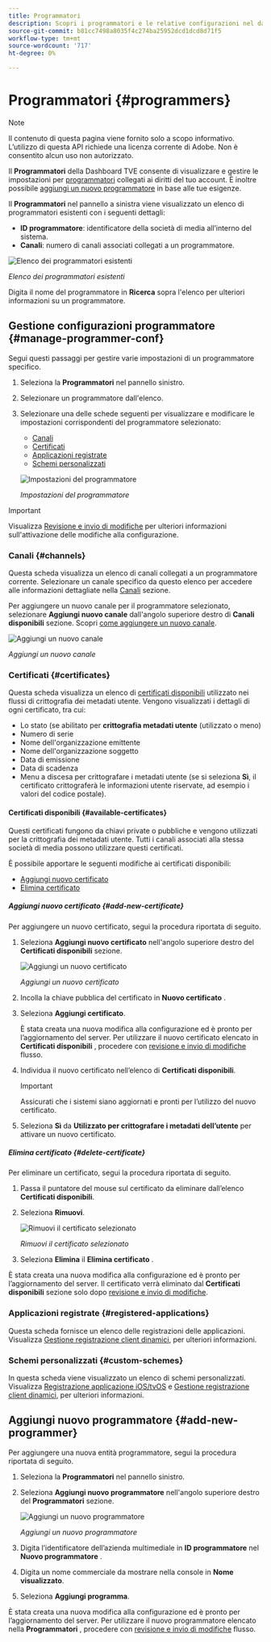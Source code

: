 ```yaml
---
title: Programmatori
description: Scopri i programmatori e le relative configurazioni nel dashboard di TVE.
source-git-commit: b81cc7498a8035f4c274ba25952dcd1dcd8d71f5
workflow-type: tm+mt
source-wordcount: '717'
ht-degree: 0%

---
```


# Programmatori {#programmers}

>[!NOTE]
>
>Il contenuto di questa pagina viene fornito solo a scopo informativo. L’utilizzo di questa API richiede una licenza corrente di Adobe. Non è consentito alcun uso non autorizzato.

Il **Programmatori** della Dashboard TVE consente di visualizzare e gestire le impostazioni per [programmatori](/help/authentication/glossary.md#programmer) collegati ai diritti del tuo account. È inoltre possibile [aggiungi un nuovo programmatore](#add-new-programmer) in base alle tue esigenze.

Il **Programmatori** nel pannello a sinistra viene visualizzato un elenco di programmatori esistenti con i seguenti dettagli:

* **ID programmatore**: identificatore della società di media all’interno del sistema.
* **Canali**: numero di canali associati collegati a un programmatore.

![Elenco dei programmatori esistenti](assets/programmers-list.png)

*Elenco dei programmatori esistenti*

Digita il nome del programmatore in **Ricerca** sopra l&#39;elenco per ulteriori informazioni su un programmatore.

## Gestione configurazioni programmatore {#manage-programmer-conf}

Segui questi passaggi per gestire varie impostazioni di un programmatore specifico.

1. Seleziona la **Programmatori** nel pannello sinistro.
1. Selezionare un programmatore dall&#39;elenco.
1. Selezionare una delle schede seguenti per visualizzare e modificare le impostazioni corrispondenti del programmatore selezionato:

   * [Canali](#channels)
   * [Certificati](#certificates)
   * [Applicazioni registrate](#registered-applications)
   * [Schemi personalizzati](#custom-schemes)

   ![Impostazioni del programmatore](assets/programmer-settings.png)

   *Impostazioni del programmatore*

>[!IMPORTANT]
>
> Visualizza [Revisione e invio di modifiche](/help/authentication/tve-dashboard-review-push-changes.md) per ulteriori informazioni sull&#39;attivazione delle modifiche alla configurazione.

### Canali {#channels}

Questa scheda visualizza un elenco di canali collegati a un programmatore corrente. Selezionare un canale specifico da questo elenco per accedere alle informazioni dettagliate nella [Canali](/help/authentication/tve-dashboard-channels.md) sezione.

Per aggiungere un nuovo canale per il programmatore selezionato, selezionare **Aggiungi nuovo canale** dall&#39;angolo superiore destro di **Canali disponibili** sezione. Scopri [come aggiungere un nuovo canale](/help/authentication/tve-dashboard-channels.md#add-new-channel).

![Aggiungi un nuovo canale](assets/programmers-channels.png)

*Aggiungi un nuovo canale*

### Certificati {#certificates}

Questa scheda visualizza un elenco di [certificati disponibili](#available-certificates) utilizzato nei flussi di crittografia dei metadati utente. Vengono visualizzati i dettagli di ogni certificato, tra cui:

* Lo stato (se abilitato per **crittografia metadati utente** (utilizzato o meno)
* Numero di serie
* Nome dell&#39;organizzazione emittente
* Nome dell&#39;organizzazione soggetto
* Data di emissione
* Data di scadenza
* Menu a discesa per crittografare i metadati utente (se si seleziona **Sì**, il certificato crittograferà le informazioni utente riservate, ad esempio i valori del codice postale).

#### Certificati disponibili {#available-certificates}

Questi certificati fungono da chiavi private o pubbliche e vengono utilizzati per la crittografia dei metadati utente. Tutti i canali associati alla stessa società di media possono utilizzare questi certificati.

È possibile apportare le seguenti modifiche ai certificati disponibili:

* [Aggiungi nuovo certificato](#add-new-certificate)
* [Elimina certificato](#delete-certificate)

##### Aggiungi nuovo certificato {#add-new-certificate}

Per aggiungere un nuovo certificato, segui la procedura riportata di seguito.

1. Seleziona **Aggiungi nuovo certificato** nell&#39;angolo superiore destro del **Certificati disponibili** sezione.

   ![Aggiungi un nuovo certificato](assets/programmer-add-new-certificate.png)

   *Aggiungi un nuovo certificato*

1. Incolla la chiave pubblica del certificato in **Nuovo certificato** .
1. Seleziona **Aggiungi certificato**.

   È stata creata una nuova modifica alla configurazione ed è pronto per l’aggiornamento del server. Per utilizzare il nuovo certificato elencato in **Certificati disponibili** , procedere con [revisione e invio di modifiche](/help/authentication/tve-dashboard-review-push-changes.md) flusso.

1. Individua il nuovo certificato nell’elenco di **Certificati disponibili**.

   >[!IMPORTANT]
   >
   > Assicurati che i sistemi siano aggiornati e pronti per l’utilizzo del nuovo certificato.

1. Seleziona **Sì** da **Utilizzato per crittografare i metadati dell’utente** per attivare un nuovo certificato.

##### Elimina certificato {#delete-certificate}

Per eliminare un certificato, segui la procedura riportata di seguito.

1. Passa il puntatore del mouse sul certificato da eliminare dall’elenco **Certificati disponibili**.
1. Seleziona **Rimuovi**.

   ![Rimuovi il certificato selezionato](assets/programmer-remove-certificate.png)

   *Rimuovi il certificato selezionato*

1. Seleziona **Elimina** il **Elimina certificato** .

È stata creata una nuova modifica alla configurazione ed è pronto per l’aggiornamento del server. Il certificato verrà eliminato dal **Certificati disponibili** sezione solo dopo [revisione e invio di modifiche](/help/authentication/tve-dashboard-review-push-changes.md).

### Applicazioni registrate {#registered-applications}

Questa scheda fornisce un elenco delle registrazioni delle applicazioni. Visualizza [Gestione registrazione client dinamici](/help/authentication/dynamic-client-registration-management.md), per ulteriori informazioni.

### Schemi personalizzati {#custom-schemes}

In questa scheda viene visualizzato un elenco di schemi personalizzati. Visualizza [Registrazione applicazione iOS/tvOS](/help/authentication/iostvos-application-registration.md) e [Gestione registrazione client dinamici](/help/authentication/dynamic-client-registration-management.md), per ulteriori informazioni.

## Aggiungi nuovo programmatore {#add-new-programmer}

Per aggiungere una nuova entità programmatore, segui la procedura riportata di seguito.

1. Seleziona la **Programmatori** nel pannello sinistro.
1. Seleziona **Aggiungi nuovo programmatore** nell&#39;angolo superiore destro del **Programmatori** sezione.

   ![Aggiungi un nuovo programmatore](assets/add-new-programmer.png)

   *Aggiungi un nuovo programmatore*

1. Digita l’identificatore dell’azienda multimediale in **ID programmatore** nel **Nuovo programmatore** .
1. Digita un nome commerciale da mostrare nella console in **Nome visualizzato**.
1. Seleziona **Aggiungi programma**.

È stata creata una nuova modifica alla configurazione ed è pronto per l’aggiornamento del server. Per utilizzare il nuovo programmatore elencato nella **Programmatori** , procedere con [revisione e invio di modifiche](/help/authentication/tve-dashboard-review-push-changes.md) flusso.

